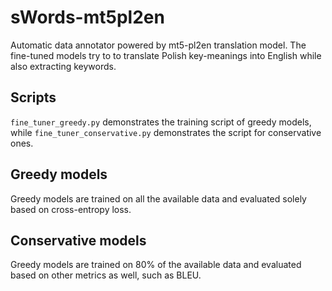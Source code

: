 # sWords-mt5pl2en
Automatic data annotator powered by mt5-pl2en translation model. The fine-tuned models try to to translate Polish key-meanings into English while also extracting keywords.

## Scripts
`fine_tuner_greedy.py` demonstrates the training script of greedy models, while `fine_tuner_conservative.py` demonstrates the script for conservative ones.


## Greedy models
Greedy models are trained on all the available data and evaluated solely based on cross-entropy loss. 

## Conservative models
Greedy models are trained on 80% of the available data and evaluated based on other metrics as well, such as BLEU.
